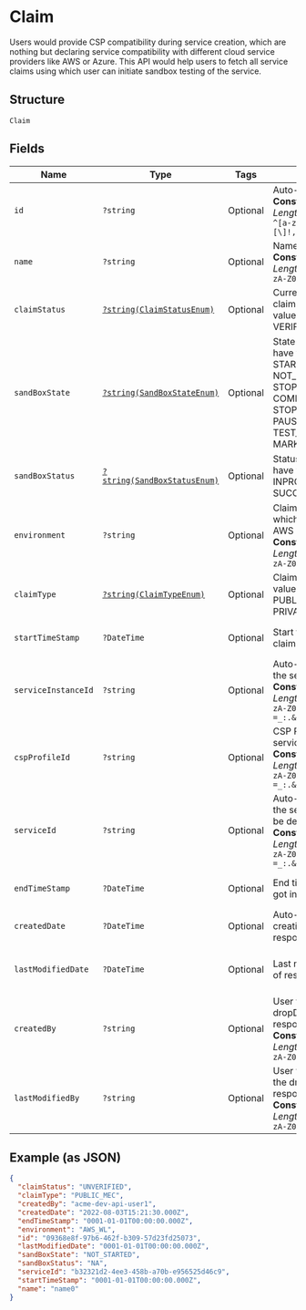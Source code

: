 
# Claim

Users would provide CSP compatibility during service creation, which are nothing but declaring service compatibility with different cloud service providers like AWS or Azure. This API would help users to fetch all service claims using which user can initiate sandbox testing of the service.

## Structure

`Claim`

## Fields

| Name | Type | Tags | Description | Getter | Setter |
|  --- | --- | --- | --- | --- | --- |
| `id` | `?string` | Optional | Auto-generated Id.<br>**Constraints**: *Maximum Length*: `200`, *Pattern*: `^[a-zA-Z0-9?$@#()\[\]!,+\-=_:.&*%\s]+$` | getId(): ?string | setId(?string id): void |
| `name` | `?string` | Optional | Name of the claim.<br>**Constraints**: *Maximum Length*: `64`, *Pattern*: `^[a-zA-Z0-9\-_]+$` | getName(): ?string | setName(?string name): void |
| `claimStatus` | [`?string(ClaimStatusEnum)`](../../doc/models/claim-status-enum.md) | Optional | Current status of the claim can have only two values eg: VERIFIED/UNVERIFIED. | getClaimStatus(): ?string | setClaimStatus(?string claimStatus): void |
| `sandBoxState` | [`?string(SandBoxStateEnum)`](../../doc/models/sand-box-state-enum.md) | Optional | State of sandbox can have value like - STARTED, NOT_STARTED, STOPPED, PAUSED, COMPLETED, DELETED, STOP_IN_PROGRESS, PAUSE_IN_PROGRESS, TEST_IN_PROGRESS, MARK_FOR_DELETEION. | getSandBoxState(): ?string | setSandBoxState(?string sandBoxState): void |
| `sandBoxStatus` | [`?string(SandBoxStatusEnum)`](../../doc/models/sand-box-status-enum.md) | Optional | Status of sandbox can have value like - NA, INPROGRESS, SUCCESS, FAILED. | getSandBoxStatus(): ?string | setSandBoxStatus(?string sandBoxStatus): void |
| `environment` | `?string` | Optional | Claim environment in which it is deployed eg: AWS Public Cloud.<br>**Constraints**: *Maximum Length*: `32`, *Pattern*: `^[a-zA-Z0-9\- _]+$` | getEnvironment(): ?string | setEnvironment(?string environment): void |
| `claimType` | [`?string(ClaimTypeEnum)`](../../doc/models/claim-type-enum.md) | Optional | Claim type can have values like - PUBLIC_MEC, PRIVATE_MEC. | getClaimType(): ?string | setClaimType(?string claimType): void |
| `startTimeStamp` | `?DateTime` | Optional | Start time when the claim got introduced. | getStartTimeStamp(): ?\DateTime | setStartTimeStamp(?\DateTime startTimeStamp): void |
| `serviceInstanceId` | `?string` | Optional | Auto-generated Id of the service instance.<br>**Constraints**: *Maximum Length*: `36`, *Pattern*: `^[a-zA-Z0-9?$@#()\[\]!,+\-=_:.&*%\s]+$` | getServiceInstanceId(): ?string | setServiceInstanceId(?string serviceInstanceId): void |
| `cspProfileId` | `?string` | Optional | CSP Profile ID in which service will be deployed.<br>**Constraints**: *Maximum Length*: `36`, *Pattern*: `^[a-zA-Z0-9?$@#()\[\]!,+\-=_:.&*%\s]+$` | getCspProfileId(): ?string | setCspProfileId(?string cspProfileId): void |
| `serviceId` | `?string` | Optional | Auto-generated Id of the service which is to be deployed.<br>**Constraints**: *Maximum Length*: `36`, *Pattern*: `^[a-zA-Z0-9?$@#()\[\]!,+\-=_:.&*%\s]+$` | getServiceId(): ?string | setServiceId(?string serviceId): void |
| `endTimeStamp` | `?DateTime` | Optional | End time when the claim got introduced. | getEndTimeStamp(): ?\DateTime | setEndTimeStamp(?\DateTime endTimeStamp): void |
| `createdDate` | `?DateTime` | Optional | Auto-derived time of creation. Part of response only. | getCreatedDate(): ?\DateTime | setCreatedDate(?\DateTime createdDate): void |
| `lastModifiedDate` | `?DateTime` | Optional | Last modified time. Part of response only. | getLastModifiedDate(): ?\DateTime | setLastModifiedDate(?\DateTime lastModifiedDate): void |
| `createdBy` | `?string` | Optional | User who created the dropDown. Part of response only.<br>**Constraints**: *Maximum Length*: `32`, *Pattern*: `^[a-zA-Z0-9\-_]+$` | getCreatedBy(): ?string | setCreatedBy(?string createdBy): void |
| `lastModifiedBy` | `?string` | Optional | User who last modified the dropDown. Part of response only.<br>**Constraints**: *Maximum Length*: `32`, *Pattern*: `^[a-zA-Z0-9\-_]+$` | getLastModifiedBy(): ?string | setLastModifiedBy(?string lastModifiedBy): void |

## Example (as JSON)

```json
{
  "claimStatus": "UNVERIFIED",
  "claimType": "PUBLIC_MEC",
  "createdBy": "acme-dev-api-user1",
  "createdDate": "2022-08-03T15:21:30.000Z",
  "endTimeStamp": "0001-01-01T00:00:00.000Z",
  "environment": "AWS_WL",
  "id": "09368e8f-97b6-462f-b309-57d23fd25073",
  "lastModifiedDate": "0001-01-01T00:00:00.000Z",
  "sandBoxState": "NOT_STARTED",
  "sandBoxStatus": "NA",
  "serviceId": "b32321d2-4ee3-458b-a70b-e956525d46c9",
  "startTimeStamp": "0001-01-01T00:00:00.000Z",
  "name": "name0"
}
```

